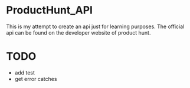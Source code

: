 ProductHunt_API
===============
This is my attempt to create an api just for learning purposes.
The official api can be found on the developer website of product hunt.




TODO
====

* add test
* get error catches 

